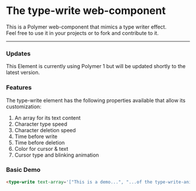 # The type-write web-component
This is a Polymer web-component that mimics a type writer effect. <br/>
Feel free to use it in your projects or to fork and contribute to it.

----
### Updates
This Element is currently using Polymer 1 but will be updated shortly to the latest version.

### Features
The type-write element has the following properties available that allow its customization:

1. An array for its text content
2. Character type speed
3. Character deletion speed
4. Time before write
5. Time before deletion
6. Color for cursor & text
7. Cursor type and blinking animation


### Basic Demo
<!--
```
<custom-element-demo>
  <template>
    <link rel="import" href="type-write.html">
    <next-code-block></next-code-block>
  </template>
</custom-element-demo>
```
-->
```html
<type-write text-array='["This is a demo...", "...of the type-write-animation element"]'></type-write>
```
